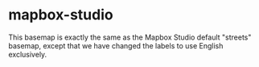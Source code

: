 mapbox-studio
=============
This basemap is exactly the same as the Mapbox Studio default "streets" basemap, except that we have changed the labels to use English exclusively.

